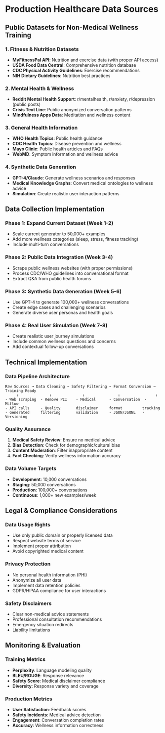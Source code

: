 # Production Healthcare Data Sources

## Public Datasets for Non-Medical Wellness Training

### 1. Fitness & Nutrition Datasets
- **MyFitnessPal API**: Nutrition and exercise data (with proper API access)
- **USDA Food Data Central**: Comprehensive nutrition database
- **CDC Physical Activity Guidelines**: Exercise recommendations
- **NIH Dietary Guidelines**: Nutrition best practices

### 2. Mental Health & Wellness
- **Reddit Mental Health Support**: r/mentalhealth, r/anxiety, r/depression (public posts)
- **Crisis Text Line**: Public anonymized conversation patterns
- **Mindfulness Apps Data**: Meditation and wellness content

### 3. General Health Information
- **WHO Health Topics**: Public health guidance
- **CDC Health Topics**: Disease prevention and wellness
- **Mayo Clinic**: Public health articles and FAQs
- **WebMD**: Symptom information and wellness advice

### 4. Synthetic Data Generation
- **GPT-4/Claude**: Generate wellness scenarios and responses
- **Medical Knowledge Graphs**: Convert medical ontologies to wellness advice
- **Simulation**: Create realistic user interaction patterns

## Data Collection Implementation

### Phase 1: Expand Current Dataset (Week 1-2)
- Scale current generator to 50,000+ examples
- Add more wellness categories (sleep, stress, fitness tracking)
- Include multi-turn conversations

### Phase 2: Public Data Integration (Week 3-4)
- Scrape public wellness websites (with proper permissions)
- Process CDC/WHO guidelines into conversational format
- Extract Q&A from public health forums

### Phase 3: Synthetic Data Generation (Week 5-6)
- Use GPT-4 to generate 100,000+ wellness conversations
- Create edge cases and challenging scenarios
- Generate diverse user personas and health goals

### Phase 4: Real User Simulation (Week 7-8)
- Create realistic user journey simulations
- Include common wellness questions and concerns
- Add contextual follow-up conversations

## Technical Implementation

### Data Pipeline Architecture
```
Raw Sources → Data Cleaning → Safety Filtering → Format Conversion → Training Ready
     ↓              ↓              ↓               ↓                ↓
- Web scraping  - Remove PII    - Medical      - Conversation  - MLflow
- API calls     - Quality       disclaimer     format         tracking
- Generated     filtering       validation     - JSON/JSONL   - Versioning
```

### Quality Assurance
1. **Medical Safety Review**: Ensure no medical advice
2. **Bias Detection**: Check for demographic/cultural bias
3. **Content Moderation**: Filter inappropriate content
4. **Fact Checking**: Verify wellness information accuracy

### Data Volume Targets
- **Development**: 10,000 conversations
- **Staging**: 50,000 conversations  
- **Production**: 100,000+ conversations
- **Continuous**: 1,000+ new examples/week

## Legal & Compliance Considerations

### Data Usage Rights
- Use only public domain or properly licensed data
- Respect website terms of service
- Implement proper attribution
- Avoid copyrighted medical content

### Privacy Protection
- No personal health information (PHI)
- Anonymize all user data
- Implement data retention policies
- GDPR/HIPAA compliance for user interactions

### Safety Disclaimers
- Clear non-medical advice statements
- Professional consultation recommendations
- Emergency situation redirects
- Liability limitations

## Monitoring & Evaluation

### Training Metrics
- **Perplexity**: Language modeling quality
- **BLEU/ROUGE**: Response relevance
- **Safety Score**: Medical disclaimer compliance
- **Diversity**: Response variety and coverage

### Production Metrics
- **User Satisfaction**: Feedback scores
- **Safety Incidents**: Medical advice detection
- **Engagement**: Conversation completion rates
- **Accuracy**: Wellness information correctness